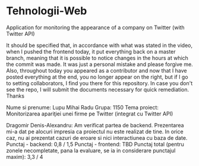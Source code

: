 # Tehnologii-Web
Application for monitoring the appearance of a company on Twitter (with Twitter API)

It should be specified that, in accordance with what was stated in the video, when I pushed the frontend today, it put everything back on a master branch, meaning that it is possible to notice changes in the hours at which the commit was made. It was just a personal mistake and please forgive me. Also, throughout today you appeared as a contributor and now that I have posted everything at the end, you no longer appear on the right, but if I go to setting collaborators, I find you there for this repository. In case you don't see the repo, I will submit the documents necessary for quick remediation. Thanks

Nume si prenume: Lupu Mihai Radu
Grupa: 1150
Tema proiect: Monitorizarea apariţiei unei firme pe Twitter (integrat cu Twitter API)


Dragomir Denis-Alexandru: Am verificat partea de backend. Prezentarea mi-a dat pe alocuri impresia ca proiectul nu este realizat de tine. In orice caz, nu ai prezentat cazuri de eroare si nici interactiunea cu baza de date.
Punctaj - backend: 0,8 / 1,5
Punctaj - frontend: TBD
Punctaj total (pentru zonele necompletate, pana la evaluare, se ia in considerare punctajul maxim): 3,3 / 4
